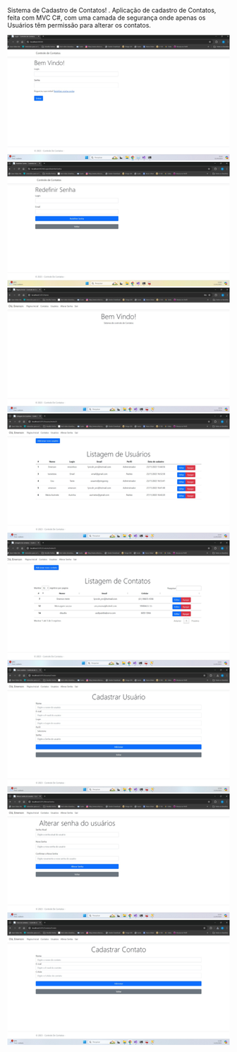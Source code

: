 Sistema de Cadastro de Contatos!
.
Aplicação de cadastro de Contatos, feita com MVC C#, com uma camada de segurança onde apenas os Usuários têm permissão para alterar os contatos.

![Tela de Login](https://github.com/Emerson2342/ControleDeContatos/blob/master/ControleDeContatos/Imagens/telaInicial.jpeg)
![Redefinir Senha](https://github.com/Emerson2342/ControleDeContatos/blob/master/ControleDeContatos/Imagens/redefinirSenha.jpeg)
![Página Principal](https://github.com/Emerson2342/ControleDeContatos/blob/master/ControleDeContatos/Imagens/home.jpeg)
![Usuários](https://github.com/Emerson2342/ControleDeContatos/blob/master/ControleDeContatos/Imagens/listaDeUsuarios.jpeg)
![Contatos](https://github.com/Emerson2342/ControleDeContatos/blob/master/ControleDeContatos/Imagens/listaDeContatos.jpeg)
![Cadastrar Usuário](https://github.com/Emerson2342/ControleDeContatos/blob/master/ControleDeContatos/Imagens/cadastrarUsuario.jpeg)
![Alterar Senha Usuário](https://github.com/Emerson2342/ControleDeContatos/blob/master/ControleDeContatos/Imagens/alterarSenhaUsuario.jpeg)
![Cadastrar Contato](https://github.com/Emerson2342/ControleDeContatos/blob/master/ControleDeContatos/Imagens/cadastrarContato.jpeg)
